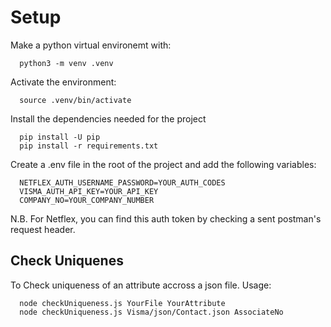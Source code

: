 # Setup

Make a python virtual environemt with: 
```
  python3 -m venv .venv
```

Activate the environment: 
```
  source .venv/bin/activate
```

Install the dependencies needed for the project
```
  pip install -U pip
  pip install -r requirements.txt
```

Create a .env file in the root of the project and add the following variables:
```
  NETFLEX_AUTH_USERNAME_PASSWORD=YOUR_AUTH_CODES
  VISMA_AUTH_API_KEY=YOUR_API_KEY
  COMPANY_NO=YOUR_COMPANY_NUMBER
```

  N.B. For Netflex, you can find this auth token by checking a sent postman's request header. 



## Check Uniquenes
To Check uniqueness of an attribute accross a json file.
Usage: 
  ```
    node checkUniqueness.js YourFile YourAttribute
    node checkUniqueness.js Visma/json/Contact.json AssociateNo
  ```